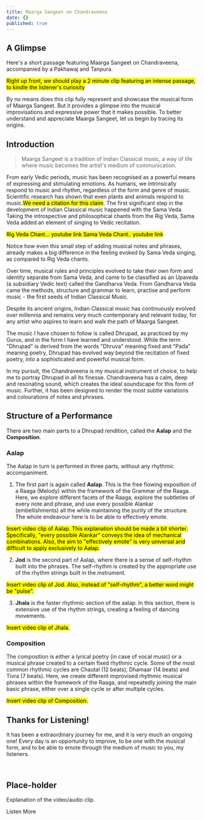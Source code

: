 ```yaml
---
title: Maarga Sangeet on Chandraveena
date: {}
published: true
---
```

## A Glimpse
Here's a short passage featuring Maarga Sangeet on Chandraveena, accompanied by a Pakhawaj and Tanpura.

<mark>Right up front, we should play a 2 minute clip featuring an intense passage, to kindle the listener's curiosity</mark>

By no means does this clip fully represent and showcase the musical form of Maarga Sangeet. But it  provides a glimpse into the musical improvisations and expressive power that it makes possible. To better understand and appreciate Maarga Sangeet, let us begin by tracing its origins.

## Introduction
>Maarga Sangeet is a tradition of Indian Classical music, a way of life where music becomes the artist's medium of communication.

From early Vedic periods, music has been recognised as a powerful means of expressing and stimulating emotions. As humans, we intrinsically respond to music and rhythm, regardless of the form and genre of music. Scientific research has shown that even plants and animals respond to music.<mark>We need a citation for this claim</mark>. The first significant step in the development of Indian Classical music happened with the Sama Veda. Taking the introspective and philosophical chants from the Rig Veda, Sama Veda added an element of singing to Vedic recitation.

<mark>Rig Veda Chant... youtube link
Sama Veda Chant.. youtube link</mark>

Notice how even this small step of adding musical notes and phrases, already makes a big difference in the feeling evoked by Sama Veda singing, as compared to Rig Veda chants.

Over time, musical rules and principles evolved to take their own form and identity separate from Sama Veda, and came to be classified as an Upaveda (a subsidiary Vedic text) called the Gandharva Veda. From Gandharva Veda came the methods, structure and grammar to learn, practise and perform music - the first seeds of Indian Classical Music.

Despite its ancient origins, Indian Classical music has continuously evolved over millennia and remains very much contemporary and relevant today, for any artist who aspires to learn and walk the path of Maarga Sangeet.

The music I have chosen to follow is called Dhrupad, as practiced by my Gurus, and in the form I have learned and understood. While the term "Dhrupad" is derived from the words "Dhruva" meaning fixed and "Pada" meaning poetry, Dhrupad has evolved way beyond the recitation of fixed poetry, into a sophisticated and powerful musical form.

In my pursuit, the Chandraveena is my musical instrument of choice, to help me to portray Dhrupad in all its finesse. Chandraveena has a calm, deep and resonating sound, which creates the ideal soundscape for this form of music. Further, it has been designed to render the most subtle variations and colourations of notes and phrases.

## Structure of a Performance

There are two main parts to a Dhrupad rendition, called the **Aalap** and the **Composition**.

### Aalap

The Aalap in turn is performed in three parts, without any rhythmic accompaniment.

1. The first part is again called **Aalap**. This is the free flowing exposition of a Raaga (Melody) within the framework of the Grammar of the Raaga. Here, we explore different facets of the Raaga, explore the subtleties of every note and phrase, and use every possible Alankar (embellishments) all the while maintaining the purity of the structure. The whole endeavour here is to be able to effectively emote.

<mark>Insert video clip of Aalap. This explanation should be made a bit shorter. Specifically, "every possible Alankar" conveys the idea of mechanical combinations. Also, the aim to "effectively emote" is very universal and difficult to apply exclusively to Aalap.</mark>

2. **Jod** is the second part of Aalap, where there is a sense of self-rhythm built into the phrases. The self-rhythm is created by the appropriate use of the rhythm strings built in the instrument.

<mark>Insert video clip of Jod. Also, instead of "self-rhythm", a better word might be "pulse".</mark>

3. **Jhala** is the faster rhythmic section of the aalap. In this section, there is extensive use of the rhythm strings, creating a feeling of dancing movements.

<mark>Insert video clip of Jhala.</mark>

### Composition

The composition is either a lyrical poetry (in case of vocal music) or a musical phrase created to a certain fixed rhythmic cycle. Some of the most common rhythmic cycles are Chautal (12 beats), Dhamaar (14 beats) and Tivra (7 beats). Here, we create different improvised rhythmic musical phrases within the framework of the Raaga, and repeatedly joining the main basic phrase, either over a single cycle or after multiple cycles.

<mark>Insert video clip of Composition.</mark>

## Thanks for Listening!

It has been a extraordinary journey for me, and it is very much an ongoing one! Every day is an opportunity to improve, to be one with the musical form, and to be able to emote through the medium of music to you, my listeners.

<div><you-tube videoid="NDDtGBdr5EY"></you-tube></div><br>

## Place-holder

Explanation of the video/audio clip.

<notice-box>

<my-button to="/discography/">Listen More</my-button>

</notice-box>
